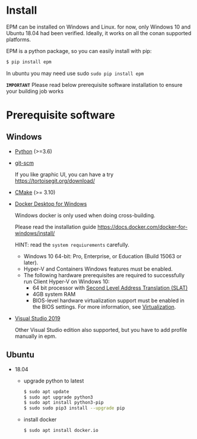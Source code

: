 # Install

EPM can be installed on Windows and Linux. for now, only Windows 10 and Ubuntu 18.04 had been verified. Ideally, it works on all the conan supported platforms.

EPM is a python package, so you can easily install with pip:

```bash
$ pip install epm
```

In ubuntu you may need use sudo  `sudo pip install epm`

**`IMPORTANT`** Please read below prerequisite software installation to ensure your building job works

# Prerequisite software

## Windows

* [Python](https://www.python.org/downloads/release) (>=3.6)

* [git-scm](https://www.git-scm.com/download/) 

  If you like graphic UI, you can have a try https://tortoisegit.org/download/

* [CMake](https://cmake.org/download/) (>= 3.10)  

* [Docker Desktop for Windows](https://www.docker.com/products/docker-desktop) 

  Windows docker is only used when doing cross-building.

  Please read the installation guide https://docs.docker.com/docker-for-windows/install/

  HINT: read the `system requiurements` carefully.

  - Windows 10 64-bit: Pro, Enterprise, or Education (Build 15063 or later).
  - Hyper-V and Containers Windows features must be enabled.
  - The following hardware prerequisites are required to successfully run Client Hyper-V on Windows 10:
    - 64 bit processor with [Second Level Address Translation (SLAT)](http://en.wikipedia.org/wiki/Second_Level_Address_Translation)
    - 4GB system RAM
    - BIOS-level hardware virtualization support must be enabled in the BIOS settings. For more information, see [Virtualization](https://docs.docker.com/docker-for-windows/troubleshoot/#virtualization-must-be-enabled).

  

* [Visual Studio 2019](https://visualstudio.microsoft.com/downloads/)

  Other Visual Studio edition also supported, but you have to add profile manually in epm.

  

## Ubuntu

* 18.04

  * upgrade python to latest

    ```bash
    $ sudo apt update
    $ sudo apt upgrade python3
    $ sudo apt install python3-pip
    $ sudo sudo pip3 install --upgrade pip 
    ```

    

  * install docker

    ```bash
    $ sudo apt install docker.io
    ```

    